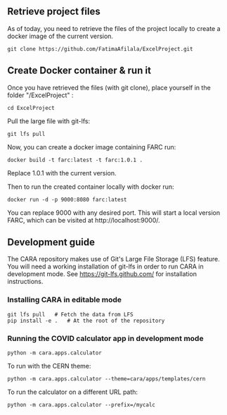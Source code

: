 ## Retrieve project files

As of today, you need to retrieve the files of the project locally to create a docker image of the current version.

`git clone https://github.com/FatimaAfilala/ExcelProject.git`

## Create Docker container & run it

Once you have retrieved the files (with git clone), place yourself in the folder "/ExcelProject" :

`cd ExcelProject`

Pull the large file with git-lfs:

`git lfs pull`

Now, you can create a docker image containing FARC run:

`docker build -t farc:latest -t farc:1.0.1 .`

Replace 1.0.1 with the current version.

Then to run the created container locally with docker run:

`docker run -d -p 9000:8080 farc:latest`

You can replace 9000 with any desired port.
This will start a local version FARC, which can be visited at http://localhost:9000/.

## Development guide

The CARA repository makes use of Git's Large File Storage (LFS) feature.
You will need a working installation of git-lfs in order to run CARA in development mode.
See https://git-lfs.github.com/ for installation instructions.

### Installing CARA in editable mode

```
git lfs pull   # Fetch the data from LFS
pip install -e .   # At the root of the repository
```

### Running the COVID calculator app in development mode

```
python -m cara.apps.calculator
```

To run with the CERN theme:

```
python -m cara.apps.calculator --theme=cara/apps/templates/cern
```

To run the calculator on a different URL path:

```
python -m cara.apps.calculator --prefix=/mycalc
```
